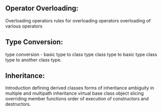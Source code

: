 ## Operator Overloading:

Overloading operators
rules for overloading operators
overloading of various operators

## Type Conversion:

type conversion - basic type to class type
class type to basic type
class type to another class type.

## Inheritance:

Introduction
defining derived classes
forms of inheritance
ambiguity in multiple and multipath inheritance
virtual base class
object slicing
overriding member functions
order of execution of constructors and destructors.
